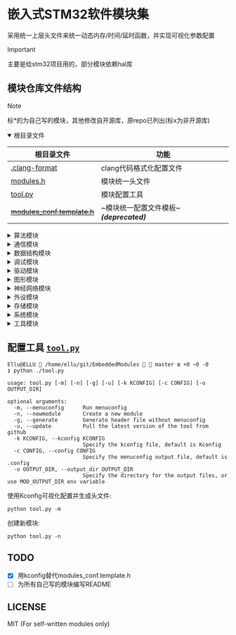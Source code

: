 # 嵌入式STM32软件模块集

采用统一上层头文件来统一动态内存/时间/延时函数，并实现可视化参数配置

> [!IMPORTANT]
> 主要是给stm32项目用的，部分模块依赖hal库

## 模块仓库文件结构

> [!NOTE]
> 标*的为自己写的模块，其他修改自开源库，原repo已列出(标x为非开源库)

<details open>
  <summary>根目录文件</summary>

| 根目录文件 | 功能 |
|-|-|
| [.clang-format](./.clang-format) | clang代码格式化配置文件 |
| [modules.h](./modules.h) | 模块统一头文件 |
| [tool.py](./tool.py) | 模块配置工具 |
| [~~modules_conf.template.h~~](https://github.com/ElluIFX/EmbeddedModules/blob/340606ac30459da7f3d82fb1cbe5f7f1ab99ee8e/modules_conf.template.h) | ~模块统一配置文件模板~ ***(deprecated)*** |

</details>

<details>
  <summary>算法模块</summary>

| [Algorithm](./algorithm) | 算法 | repo | 备注 |
|-|-|:-:|-|
| [cmsis_dsp](./algorithm/cmsis_dsp) | CMSIS-DSP(Src) | [link](https://github.com/ARM-software/CMSIS-DSP) | 源码形式 |
| [libcrc](./algorithm/libcrc) | CRC计算库 | [link](https://github.com/whik/crc-lib-c) | |
| [pid](./algorithm/pid) | 通用PID控制器 |*| |
| [quaternion](./algorithm/quaternion) | 四元数和IMU姿态估计 | [link](https://github.com/rbv188/IMU-algorithm) | 未测试 |
| [tiny_regex](./algorithm/tiny_regex)|  简易正则解析器 | [link](https://github.com/zeta-zero/tiny-regex-c) | 无捕获组 |

</details>

<details>
  <summary>通信模块</summary>

| [Communication](./communication) | 通信 | repo | 备注 |
|-|-|:-:|-|
| [CherryUSB](./communication/cherryusb) | Cherry USB | [link](https://github.com/cherry-embedded/CherryUSB) | |
| [lwpkt](./communication/lwpkt) | 轻量级数据包 | [link](https://github.com/MaJerle/lwpkt) | |
| [minmea](./utility/minmea) | GPS NMEA解析器 | [link](https://github.com/ata4/minema) | |
| [modbus](./communication/modbus) | Modbus协议 | [link](https://github.com/wql7013/ModBus) | |
| [TinyFrame](./communication/tinyframe) | 另一个轻量级数据包 | [link](https://github.com/MightyPork/TinyFrame) | |
| [xymodem](./communication/xymodem) | X/YMODEM协议 | [link](https://github.com/LONGZR007/IAP-STM32) | |

</details>

<details>
  <summary>数据结构模块</summary>

| [DataStruct](./datastruct) | 数据结构 | repo | 备注 |
|-|-|:-:|-|
| [btree](./datastruct/btree) | B树 | [link](https://github.com/tidwall/btree.c) | |
| [cstring](./datastruct/cstring) | C字符串 | [link](https://github.com/cloudwu/cstring) | |
| [ctl](./datastruct/ctl) | 类型安全C模板容器库 | [link](https://github.com/rurban/ctl) | |
| [dlist](./datastruct/dlist) | 双向链表 | [link](https://github.com/clibs/list) | |
| [fifofast](./datastruct/fifofast) | 纯头文件快速FIFO | [link](https://github.com/nqtronix/fifofast) | |
| [hashmap](./datastruct/hashmap) | 哈希表 | [link](https://github.com/tidwall/hashmap.c) | |
| [json](./datastruct/json) | JSON解析 | [link](https://github.com/tidwall/json.c) | |
| [lfbb](./datastruct/lfbb) | 二分无锁缓冲区 | [link](https://github.com/DNedic/lfbb) | |
| [lfifo](./datastruct/lfifo) | 通用环形缓冲区 |*| 比lwrb更高效 |
| [linux_list](./datastruct/linux_list) | Linux-like链表 | [link](https://github.com/sysprog21/linux-list) | |
| [lwrb](./datastruct/lwrb) | 轻量环形缓冲区 | [link](https://github.com/MaJerle/lwrb) | |
| [pqueue](./datastruct/pqueue) | 优先队列 | [link](https://github.com/tidwall/pqueue.c) | |
| [sds](./datastruct/sds) | 简单动态字符串 | [link](https://github.com/antirez/sds) | |
| [struct2json](./datastruct/struct2json) | C结构体与JSON快速互转库 | [link](https://github.com/armink/struct2json) | |
| [udict](./datastruct/udict) | 通用哈希字典 |*| 基于uthash |
| [ulist](./datastruct/ulist) | 通用内存连续列表 |*| |
| [uthash](./datastruct/uthash) |基于宏的可嵌入哈希表 | [link](https://github.com/troydhanson/uthash) | |

</details>

<details>
  <summary>调试模块</summary>

| [Debug](./debug) | 调试 | repo | 备注 |
|-|-|:-:|-|
| [benchmark](./debug/benchmark) | CoreMark基准测试 | [link](https://github.com/eembc/coremark) | |
| [cm_backtrace](./debug/cm_backtrace) | hardfault堆栈回溯 | [link](https://github.com/armink/CmBacktrace) | |
| [RTT](./debug/rtt) | Segger-RTT 调试模块 | [link](https://www.segger.com/products/debug-probes/j-link/technology/about-real-time-transfer/) | |
| [log](./debug/log) | 纯头文件日志库 |*| |
| [minctest](./debug/minctest) | 简易单元测试 | [link](https://github.com/codeplea/minctest) | |

</details>

<details>
  <summary>驱动模块</summary>

| [Driver](./driver) | 驱动 | repo | 备注 |
|-|-|:-:|-|
| [bq25890](./driver/bq25890) | BQ2589x充电芯片 | [link](https://github.com/SumantKhalate/BQ25895) | |
| [ee24](./peripheral/ee24) | 24xx EEPROM库 | [link](https://github.com/nimaltd/ee24) | |
| [key](./peripheral/key) | 通用按键驱动 |*| 支持多种事件 |
| [motor](./peripheral/motor) | 直流电机闭环驱动 | * | |
| [paj7620u2](./driver/paj7620u2) | PAJ7620U2手势识别 | * | |
| [sc7a20](./driver/sc7a20) | SC7A20加速度计 |*| |
| [sh2](./driver/sh2) | SH2 Sensorhub协议 | [link](https://github.com/ceva-dsp/sh2) | |
| [spif](./peripheral/spif) | SPI Flash通用驱动 | [link](https://github.com/nimaltd/spif) | |
| [stepper](./peripheral/stepper) | 步进电机驱动 |*| |
| [vl53l0x](./driver/vl53l0x) | VL53L0X激光测距 | [link](https://github.com/anisyanka/vl53l0x) | 非官方库 |
| [ws2812_spi](./peripheral/ws2812_spi) | WS2812灯带DMA-SPI驱动 |*| |

</details>

<details>
  <summary>图形模块</summary>

| [Graphics](./graphics) | 图形 | repo | 备注 |
|-|-|:-:|-|
| [easy_ui](./graphics/easy_ui) | 单色屏UI库 | [link](https://github.com/ErBWs/Easy-UI) | 大幅魔改 |
| [hagl](./graphics/hagl) | HAL图形库 | [link](https://github.com/tuupola/hagl) | |
| [lvgl](./graphics/lvgl) | LittlevGL图形库 | [link](https://github.com/lvgl/lvgl) | |
| [lvgl_gaussian_blur](./graphics/lvgl_gaussian_blur) | LVGL高斯模糊效果 | [link](https://gitee.com/MIHI1/lvgl_gaussian_blur) | cpp->c |
| [lvgl-pm](./graphics/lvgl-pm) | LVGL页面管理器 | [link](https://github.com/LanFly/lvgl-pm) | |
| [u8g2](./graphics/u8g2) | U8g2图形库 | [link](https://github.com/olikraus/u8g2) | |
| [ugui](./graphics/ugui) | uGUI图形库 | [link](https://github.com/achimdoebler/UGUI) | |
| [virtual_lcd](./graphics/virtual_lcd) | 虚拟LCD |*| 包含上位机 |

</details>

<details>
  <summary>神经网络模块</summary>

| [NN](./nn) | 神经网络 | repo | 备注 |
|-|-|:-:|-|
| [genann](./nn/genann) | 简单前馈神经网络 | [link](https://github.com/codeplea/genann) | |

</details>

<details>
  <summary>外设模块</summary>

| [Peripheral](./peripheral) | 外设 | repo | 备注 |
|-|-|:-:|-|
| [board_i2c](./peripheral/board_i2c) | 板级I2C包装层 |*| |
| [board_led](./peripheral/board_led) | 板级LED包装层 |*| |
| [ee](./peripheral/ee) | 内置flash读写库 | [link](https://github.com/nimaltd/ee) | |
| [i2c_salve](./peripheral/i2c_slave) | LL库I2C从机 |*| |
| [ll_i2c](./peripheral/ll_i2c) | LL库I2C | * | 包含中断/轮询 |
| [sw_i2c](./peripheral/sw_i2c) | 软件I2C | [link](https://github.com/liyanboy74/soft-i2c) | |
| [sw_spi](./peripheral/sw_spi) | 软件SPI | x | |
| [uni_io](./peripheral/uni_io) | 数据通信功能包 |*| |

</details>

<details>
  <summary>存储模块</summary>

| [Storage](./storage) | 存储 | repo | 备注 |
|-|-|:-:|-|
| [easyflash](./storage/easyflash) | 轻量级Flash数据库 | [link](https://github.com/armink/EasyFlash) | |
| [littlefs](./storage/littlefs) | LittleFS | [link](https://github.com/littlefs-project/littlefs) | |
| [MiniFlashDB](./storage/miniflashdb) | 轻量级Flash数据库 | [link](https://github.com/Jiu-xiao/MiniFlashDB) | 魔改 |

</details>

<details>
  <summary>系统模块</summary>

| [System](./system) | 系统 | repo | 备注 |
|-|-|:-:|-|
| [dalloc](./system/dalloc) | 动态指针管理内存分配器 | [link](https://github.com/SkyEng1neering/dalloc) | |
| [heap4](./system/heap4) | FreeRTOS堆4 | [link](https://www.freertos.org/a00111.html) | |
| [klite](./system/klite) | 基础实时内核 | [link](https://gitee.com/kerndev/klite) | 轻量高性能,推荐 |
| [lwmem](./system/lwmem) | 轻量级内存管理 | [link](https://github.com/MaJerle/lwmem) | 性能远不如heap4|
| [rtthread_nano](./system/rtthread_nano) | RT-Thread Nano | [link](https://github.com/RT-Thread/rtthread-nano) | |
| [s_task](./system/s_task) | 精简的协程实现 | [link](https://github.com/xhawk18/s_task) | 需要实现栈切换 |
| [scheduler](./system/scheduler) | 多功能任务调度器 |*| 内有使用说明 |
| [scheduler_lite](./system/scheduler_lite) | 轻量级任务调度器 |*| |

</details>

<details>
  <summary>工具模块</summary>

| [Utility](./utility) | 工具 | repo | 备注 |
|-|-|:-:|-|
| [cot_menu](./utility/cot_menu) | 轻量级菜单框架 | [link](https://gitee.com/cot_package/cot_menu) | 抽象菜单 |
| [embedded_cli](./utility/embedded_cli) | 嵌入式命令行 | [link](https://github.com/funbiscuit/embedded-cli) | 魔改 |
| [lwprintf](./utility/lwprintf) | 轻量级无缓冲区printf | [link](https://github.com/MaJerle/lwprintf) | |
| [perf_counter](./utility/perf_counter) | PerfCounter性能统计/时基库 | [link](https://github.com/GorgonMeducer/perf_counter) | 必备品 |
| [ryu](./utility/ryu) | 浮点数转字符串 | [link](https://github.com/tidwall/ryu) | |
| [term_table](./utility/term_table) | 动态终端表格工具 |*| 仅debug使用 |
| [TimeLib](./utility/TimeLib) | UNIX时间库 | [link](https://github.com/geekfactory/TimeLib) | |
| [xv](./utility/xv) | 类JavaScript的字符串解析器 | [link](https://github.com/tidwall/xv) | |
| [incbin.h](./utility/incbin) | 二进制文件嵌入 | [link](https://github.com/graphitemaster/incbin) | |
| [macro.h](./utility/macro.h) | 通用宏 |*| |

</details>

## 配置工具 [`tool.py`](./tool.py)

```shell
Ellu@ELLU  /home/ellu/git/EmbeddedModules   master ≣ +0 ~0 -0
❯ python ./tool.py

usage: tool.py [-m] [-n] [-g] [-u] [-k KCONFIG] [-c CONFIG] [-o OUTPUT_DIR]

optional arguments:
  -m, --menuconfig      Run menuconfig
  -n, --newmodule       Create a new module
  -g, --generate        Generate header file without menuconfig
  -u, --update          Pull the latest version of the tool from github
  -k KCONFIG, --kconfig KCONFIG
                        Specify the kconfig file, default is Kconfig
  -c CONFIG, --config CONFIG
                        Specify the menuconfig output file, default is .config
  -o OUTPUT_DIR, --output_dir OUTPUT_DIR
                        Specify the directory for the output files, or use MOD_OUTPUT_DIR env variable
```

使用Kconfig可视化配置并生成头文件:

```shell
python tool.py -m
```

创建新模块:

```shell
python tool.py -n
```

## TODO

- [x] 用kconfig替代modules_conf.template.h
- [ ] 为所有自己写的模块编写README

## LICENSE

MIT (For self-written modules only)
